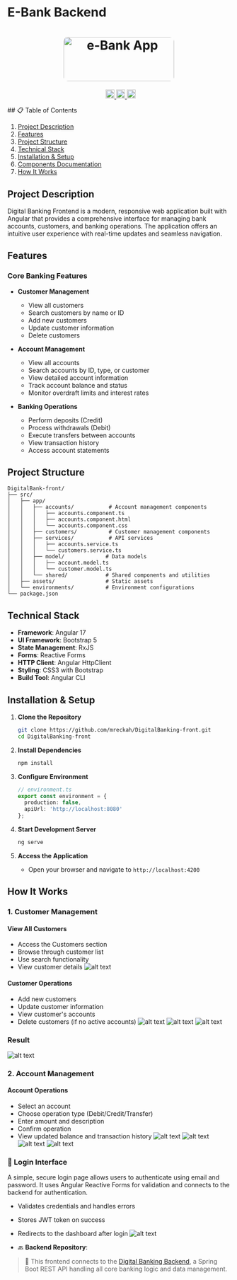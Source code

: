 # E-Bank Backend

<h1 align="center">
  <a href="https://github.com/mreckah">
    <img height="100" width="250" src="imge.webp" alt="e-Bank App" style="max-width: 300px ; border-radius: 10px;">
  </a>
</h1>
<p align="center">
  &nbsp;    
  <a target="_blank" href="https://www.linkedin.com/in/nabbar-oussama/">
    <img height="20" src="https://img.shields.io/badge/LinkedIn-0077B5?style=flat&logo=linkedin&logoColor=white" alt="LinkedIn Badge" />
  </a>
  <a href="mailto:m.reckahwalt@gmail.com" target="_blank" onclick="window.open(this.href,'_blank'); return false;">
    <img height="20" src="https://img.shields.io/badge/Gmail-D14836?style=flat&logo=gmail&logoColor=white" alt="Gmail Badge" />
  </a>
  <a target="_blank" href="https://github.com/mreckah">
    <img height="20" src="https://img.shields.io/badge/GitHub-181717?style=flat&logo=github&logoColor=white" alt="GitHub Badge" />
  </a>
</p>
## 📋 Table of Contents

1. [Project Description](#project-description)
2. [Features](#features)
3. [Project Structure](#project-structure)
4. [Technical Stack](#technical-stack)
5. [Installation & Setup](#installation--setup)
6. [Components Documentation](#components-documentation)
7. [How It Works](#how-it-works)

## Project Description

Digital Banking Frontend is a modern, responsive web application built with Angular that provides a comprehensive interface for managing bank accounts, customers, and banking operations. The application offers an intuitive user experience with real-time updates and seamless navigation.

## Features

### Core Banking Features

- **Customer Management**
  - View all customers
  - Search customers by name or ID
  - Add new customers
  - Update customer information
  - Delete customers

- **Account Management**
  - View all accounts
  - Search accounts by ID, type, or customer
  - View detailed account information
  - Track account balance and status
  - Monitor overdraft limits and interest rates

- **Banking Operations**
  - Perform deposits (Credit)
  - Process withdrawals (Debit)
  - Execute transfers between accounts
  - View transaction history
  - Access account statements

## Project Structure

```
DigitalBank-front/
├── src/
│   ├── app/
│   │   ├── accounts/           # Account management components
│   │   │   ├── accounts.component.ts
│   │   │   ├── accounts.component.html
│   │   │   └── accounts.component.css
│   │   ├── customers/          # Customer management components
│   │   ├── services/           # API services
│   │   │   ├── accounts.service.ts
│   │   │   └── customers.service.ts
│   │   ├── model/             # Data models
│   │   │   ├── account.model.ts
│   │   │   └── customer.model.ts
│   │   └── shared/            # Shared components and utilities
│   ├── assets/                # Static assets
│   └── environments/          # Environment configurations
└── package.json
```

## Technical Stack

- **Framework**: Angular 17
- **UI Framework**: Bootstrap 5
- **State Management**: RxJS
- **Forms**: Reactive Forms
- **HTTP Client**: Angular HttpClient
- **Styling**: CSS3 with Bootstrap
- **Build Tool**: Angular CLI

## Installation & Setup

1. **Clone the Repository**
   ```bash
   git clone https://github.com/mreckah/DigitalBanking-front.git
   cd DigitalBanking-front
   ```

2. **Install Dependencies**
   ```bash
   npm install
   ```

3. **Configure Environment**
   ```typescript
   // environment.ts
   export const environment = {
     production: false,
     apiUrl: 'http://localhost:8080'
   };
   ```

4. **Start Development Server**
   ```bash
   ng serve
   ```

5. **Access the Application**
   - Open your browser and navigate to `http://localhost:4200`


## How It Works

### 1. Customer Management

#### View All Customers
- Access the Customers section
- Browse through customer list
- Use search functionality
- View customer details
![alt text](src/images/image1.png)

#### Customer Operations
- Add new customers
- Update customer information
- View customer's accounts
- Delete customers (if no active accounts)
![alt text](src/images/image2.png)
![alt text](src/images/image3.png)
![alt text](src/images/image4.png)

### Result  
![alt text](src/images/image5.png)

### 2. Account Management

#### Account Operations
- Select an account
- Choose operation type (Debit/Credit/Transfer)
- Enter amount and description
- Confirm operation
- View updated balance and transaction history
![alt text](src/images/image6.png)
![alt text](src/images/image7.png)
![alt text](src/images/image8.png)
![alt text](src/images/image.png)

### 🔐 Login Interface
A simple, secure login page allows users to authenticate using email and password. It uses Angular Reactive Forms for validation and connects to the backend for authentication.
- Validates credentials and handles errors
- Stores JWT token on success
- Redirects to the dashboard after login
![alt text](src/images/img.png)




- 🔙 **Backend Repository**: 
> 🔗 This frontend connects to the [Digital Banking Backend](https://github.com/mreckah/E-Bank-backend), a Spring Boot REST API handling all core banking logic and data management.
